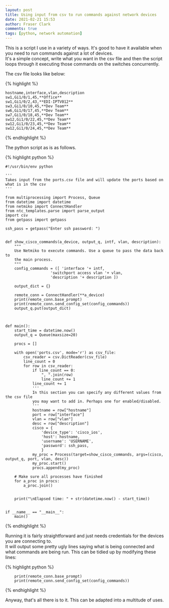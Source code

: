 ```yaml
---
layout: post
title: Using input from csv to run commands against network devices
date: 2021-02-21 15:53
author: Fraser Clark
comments: true
tags: [python, network automation]
---
```

<!-- wp:paragraph -->
<p>This is a script I use in a variety of ways. It's good to have it available when you need to run commands against a lot of devices.<br>It's a simple concept, write what you want in the csv file and then the script loops through it executing those commands on the switches concurrently.</p>
<!-- /wp:paragraph -->

<!-- wp:paragraph -->
<p>The csv file looks like below:</p>
<!-- /wp:paragraph -->

<!-- wp:code -->
{% highlight %}
<pre class="wp-block-code"><code>hostname,interface,vlan,description
sw1,Gi1/0/1,45,**Office**
sw1,Gi1/0/2,43,**EDI-IPTV012**
sw3,Gi1/0/10,45,**Dev Team**
sw6,Gi1/0/17,45,**Dev Team**
sw7,Gi1/0/18,45,**Dev Team**
sw12,Gi1/0/22,45,**Dev Team**
sw12,Gi1/0/23,45,**Dev Team**
sw12,Gi1/0/24,45,**Dev Team**</code></pre>
{% endhighlight %}
<!-- /wp:code -->

<!-- wp:paragraph -->
<p>The python script as is as follows.</p>
<!-- /wp:paragraph -->

<!-- wp:code -->
{% highlight python %}
<pre class="wp-block-code"><code>#!/usr/bin/env python

'''
Takes input from the ports.csv file and will update the ports based on what is in the csv
'''

from multiprocessing import Process, Queue
from datetime import datetime
from netmiko import ConnectHandler
from ntc_templates.parse import parse_output
import csv
from getpass import getpass

ssh_pass = getpass("Enter ssh password: ")


def show_cisco_commands(a_device, output_q, intf, vlan, description):
    """
    Use Netmiko to execute commands. Use a queue to pass the data back to
    the main process.
    """
    config_commands = (&#091; 'interface '+ intf, 
                    'switchport access vlan '+ vlan, 
                    'description '+ description ])
 
    output_dict = {}
    
    remote_conn = ConnectHandler(**a_device)
    print(remote_conn.base_prompt)
    print(remote_conn.send_config_set(config_commands))
    output_q.put(output_dict)



def main():
    start_time = datetime.now()
    output_q = Queue(maxsize=20)

    procs = &#091;]

    with open('ports.csv', mode='r') as csv_file:
        csv_reader = csv.DictReader(csv_file)
        line_count = 0
        for row in csv_reader:
            if line_count == 0:
                ", ".join(row)
                line_count += 1
            line_count += 1
            '''
            In this section you can specify any different values from the csv file
            you may want to add in. Perhaps one for enabled/disabled.
            '''
            hostname = row&#091;"hostname"]
            port = row&#091;"interface"]
            vlan = row&#091;"vlan"]
            desc = row&#091;"description"]
            cisco = {
                'device_type': 'cisco_ios',
                'host': hostname,
                'username': 'USERNAME',
                'password': ssh_pass,
                }
            my_proc = Process(target=show_cisco_commands, args=(cisco, output_q, port, vlan, desc))
            my_proc.start()
            procs.append(my_proc)

    # Make sure all processes have finished
    for a_proc in procs:
        a_proc.join()


    print("\nElapsed time: " + str(datetime.now() - start_time))


if __name__ == "__main__":
    main()</code></pre>
<!-- /wp:code -->
{% endhighlight %}

<!-- wp:paragraph -->
<p>Running it is fairly straightforward and just needs credentials for the devices you are connecting to.<br>It will output some pretty ugly lines saying what is being connected and what commands are being run. This can be tidied up by modifying these lines:</p>
<!-- /wp:paragraph -->

<!-- wp:code -->
{% highlight python %}
<pre class="wp-block-code"><code>    print(remote_conn.base_prompt)
    print(remote_conn.send_config_set(config_commands))</code></pre>
<!-- /wp:code -->
{% endhighlight %}
<!-- wp:paragraph -->
<p>Anyway, that's all there is to it. This can be adapted into a multitude of uses.</p>
<!-- /wp:paragraph -->
